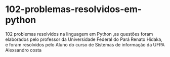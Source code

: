 # 102-problemas-resolvidos-em-python
102 problemas resolvidos na linguagem em Python ,as questões foram elaborados pelo professor da Universidade Federal do Pará Renato Hidaka, e foram resolvidos pelo Aluno do curso de Sistemas de informação da UFPA Alexsandro costa
